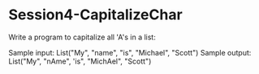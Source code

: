 # Session4-CapitalizeChar

Write a program to capitalize all 'A's in a list:


Sample input: List("My", "name", "is", "Michael", "Scott")
Sample output: List("My", "nAme", 'is", "MichAel", "Scott")

